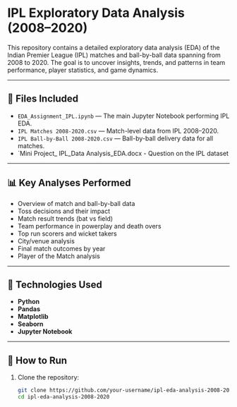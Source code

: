 # IPL Exploratory Data Analysis (2008–2020)

This repository contains a detailed exploratory data analysis (EDA) of the Indian Premier League (IPL) matches and ball-by-ball data spanning from 2008 to 2020. The goal is to uncover insights, trends, and patterns in team performance, player statistics, and game dynamics.

---

## 📁 Files Included

- `EDA_Assignment_IPL.ipynb` — The main Jupyter Notebook performing IPL EDA.
- `IPL Matches 2008-2020.csv` — Match-level data from IPL 2008–2020.
- `IPL Ball-by-Ball 2008-2020.csv` — Ball-by-ball delivery data for all matches.
- `Mini Project_ IPL_Data Analysis_EDA.docx - Question on the IPL dataset

---

## 📊 Key Analyses Performed

- Overview of match and ball-by-ball data
- Toss decisions and their impact
- Match result trends (bat vs field)
- Team performance in powerplay and death overs
- Top run scorers and wicket takers
- City/venue analysis
- Final match outcomes by year
- Player of the Match analysis

---

## 📌 Technologies Used

- **Python**
- **Pandas**
- **Matplotlib**
- **Seaborn**
- **Jupyter Notebook**

---

## 📝 How to Run

1. Clone the repository:
   ```bash
   git clone https://github.com/your-username/ipl-eda-analysis-2008-2020.git
   cd ipl-eda-analysis-2008-2020
